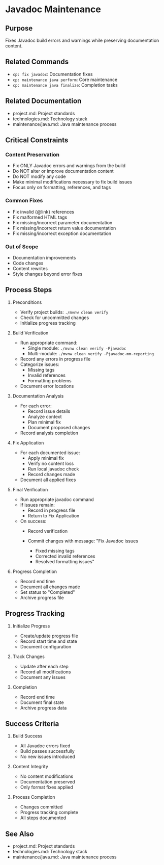 # Javadoc Maintenance

## Purpose
Fixes Javadoc build errors and warnings while preserving documentation content.

## Related Commands
- `cp: fix javadoc`: Documentation fixes
- `cp: maintenance java perform`: Core maintenance
- `cp: maintenance java finalize`: Completion tasks

## Related Documentation
- project.md: Project standards
- technologies.md: Technology stack
- maintenance/java.md: Java maintenance process

## Critical Constraints

### Content Preservation
- Fix ONLY Javadoc errors and warnings from the build
- Do NOT alter or improve documentation content
- Do NOT modify any code
- Make minimal modifications necessary to fix build issues
- Focus only on formatting, references, and tags

### Common Fixes
- Fix invalid {@link} references
- Fix malformed HTML tags
- Fix missing/incorrect parameter documentation
- Fix missing/incorrect return value documentation
- Fix missing/incorrect exception documentation

### Out of Scope
- Documentation improvements
- Code changes
- Content rewrites
- Style changes beyond error fixes

## Process Steps

1. Preconditions
   - Verify project builds: `./mvnw clean verify`
   - Check for uncommitted changes
   - Initialize progress tracking

2. Build Verification
   - Run appropriate command:
     * Single module: `./mvnw clean verify -Pjavadoc`
     * Multi-module: `./mvnw clean verify -Pjavadoc-mm-reporting`
   - Record any errors in progress file
   - Categorize issues:
     * Missing tags
     * Invalid references
     * Formatting problems
   - Document error locations

3. Documentation Analysis
   - For each error:
     * Record issue details
     * Analyze context
     * Plan minimal fix
     * Document proposed changes
   - Record analysis completion

4. Fix Application
   - For each documented issue:
     * Apply minimal fix
     * Verify no content loss
     * Run local javadoc check
     * Record changes made
   - Document all applied fixes

5. Final Verification
   - Run appropriate javadoc command
   - If issues remain:
     * Record in progress file
     * Return to Fix Application
   - On success:
     * Record verification
     * Commit changes with message:
       "Fix Javadoc issues
       
       - Fixed missing tags
       - Corrected invalid references
       - Resolved formatting issues"

6. Progress Completion
   - Record end time
   - Document all changes made
   - Set status to "Completed"
   - Archive progress file

## Progress Tracking
1. Initialize Progress
   - Create/update progress file
   - Record start time and state
   - Document configuration

2. Track Changes
   - Update after each step
   - Record all modifications
   - Document any issues

3. Completion
   - Record end time
   - Document final state
   - Archive progress data

## Success Criteria
1. Build Success
   - All Javadoc errors fixed
   - Build passes successfully
   - No new issues introduced

2. Content Integrity
   - No content modifications
   - Documentation preserved
   - Only format fixes applied

3. Process Completion
   - Changes committed
   - Progress tracking complete
   - All steps documented

## See Also
- project.md: Project standards
- technologies.md: Technology stack
- maintenance/java.md: Java maintenance process
